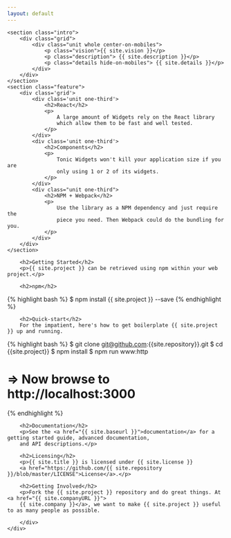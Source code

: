 ```yaml
---
layout: default
---
```


<div class="home">

    <section class="intro">
        <div class="grid">
            <div class="unit whole center-on-mobiles">
                <p class="vision">{{ site.vision }}</p>
                <p class="description"> {{ site.description }}</p>
                <p class="details hide-on-mobiles"> {{ site.details }}</p>
            </div>
        </div>
    </section>
    <section class="feature">
        <div class='grid'>
            <div class='unit one-third'>
                <h2>React</h2>
                <p>
                    A large amount of Widgets rely on the React library
                    which allow them to be fast and well tested.
                </p>
            </div>
            <div class='unit one-third'>
                <h2>Components</h2>
                <p>
                    Tonic Widgets won't kill your application size if you are
                    only using 1 or 2 of its widgets.
                </p>
            </div>
            <div class="unit one-third">
                <h2>NPM + Webpack</h2>
                <p>
                    Use the library as a NPM dependency and just require the
                    piece you need. Then Webpack could do the bundling for you.
                </p>
            </div>
        </div>
    </section>
   <div class="grid">
        <div class="unit whole">

        <h2>Getting Started</h2>
        <p>{{ site.project }} can be retrieved using npm within your web project.</p>

        <h2>npm</h2>

{% highlight bash %}
$ npm install {{ site.project }} --save
{% endhighlight %}

        <h2>Quick-start</h2>
        For the impatient, here's how to get boilerplate {{ site.project }} up and running.

{% highlight bash %}
$ git clone git@github.com:{{site.repository}}.git
$ cd {{site.project}}
$ npm install
$ npm run www:http
# => Now browse to http://localhost:3000
{% endhighlight %}

        <h2>Documentation</h2>
        <p>See the <a href="{{ site.baseurl }}">documentation</a> for a getting started guide, advanced documentation,
        and API descriptions.</p>

        <h2>Licensing</h2>
        <p>{{ site.title }} is licensed under {{ site.license }}
        <a href="https://github.com/{{ site.repository }}/blob/master/LICENSE">License</a>.</p>

        <h2>Getting Involved</h2>
        <p>Fork the {{ site.project }} repository and do great things. At <a href="{{ site.companyURL }}">
        {{ site.company }}</a>, we want to make {{ site.project }} useful to as many people as possible.

        </div>
    </div>
</div>

